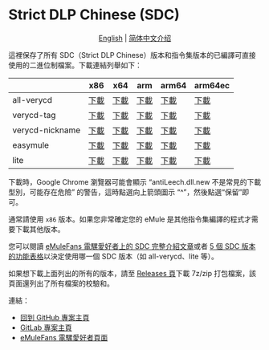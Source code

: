 ﻿# Strict DLP Chinese (SDC)

<p align="center">
<a href="readme.md">English</a> | <a href="readme.zh-hans.md">简体中文介绍</a>
</p>

這裡保存了所有 SDC（Strict DLP Chinese）版本和指令集版本的已編譯可直接使用的二進位制檔案。下載連結列舉如下：

|                 | x86      | x64      | arm      | arm64    | arm64ec  |
|-----------------|----------|----------|----------|----------|----------|
| all-verycd      | [下載](https://github.com/chengr28/specialdlp/raw/binary/x86/all-verycd/antiLeech.dll.new)      | [下載](https://github.com/chengr28/specialdlp/raw/binary/x64/all-verycd/antiLeechx64.dll.new)      | [下載](https://github.com/chengr28/specialdlp/raw/binary/arm/all-verycd/antiLeecharm.dll.new)      | [下載](https://github.com/chengr28/specialdlp/raw/binary/arm64/all-verycd/antiLeecharm64.dll.new)      | [下載](https://github.com/chengr28/specialdlp/raw/binary/arm64ec/all-verycd/antiLeecharm64ec.dll.new)      |
| verycd-tag      | [下載](https://github.com/chengr28/specialdlp/raw/binary/x86/verycd-tag/antiLeech.dll.new)      | [下載](https://github.com/chengr28/specialdlp/raw/binary/x64/verycd-tag/antiLeechx64.dll.new)      | [下載](https://github.com/chengr28/specialdlp/raw/binary/arm/verycd-tag/antiLeecharm.dll.new)      | [下載](https://github.com/chengr28/specialdlp/raw/binary/arm64/verycd-tag/antiLeecharm64.dll.new)      | [下載](https://github.com/chengr28/specialdlp/raw/binary/arm64ec/verycd-tag/antiLeecharm64ec.dll.new)      |
| verycd-nickname | [下載](https://github.com/chengr28/specialdlp/raw/binary/x86/verycd-nickname/antiLeech.dll.new) | [下載](https://github.com/chengr28/specialdlp/raw/binary/x64/verycd-nickname/antiLeechx64.dll.new) | [下載](https://github.com/chengr28/specialdlp/raw/binary/arm/verycd-nickname/antiLeecharm.dll.new) | [下載](https://github.com/chengr28/specialdlp/raw/binary/arm64/verycd-nickname/antiLeecharm64.dll.new) | [下載](https://github.com/chengr28/specialdlp/raw/binary/arm64ec/verycd-nickname/antiLeecharm64ec.dll.new) |
| easymule        | [下載](https://github.com/chengr28/specialdlp/raw/binary/x86/easymule/antiLeech.dll.new)        | [下載](https://github.com/chengr28/specialdlp/raw/binary/x64/easymule/antiLeechx64.dll.new)        | [下載](https://github.com/chengr28/specialdlp/raw/binary/arm/easymule/antiLeecharm.dll.new)        | [下載](https://github.com/chengr28/specialdlp/raw/binary/arm64/easymule/antiLeecharm64.dll.new)        | [下載](https://github.com/chengr28/specialdlp/raw/binary/arm64ec/easymule/antiLeecharm64ec.dll.new)        |
| lite            | [下載](https://github.com/chengr28/specialdlp/raw/binary/x86/lite/antiLeech.dll.new)            | [下載](https://github.com/chengr28/specialdlp/raw/binary/x64/lite/antiLeechx64.dll.new)            | [下載](https://github.com/chengr28/specialdlp/raw/binary/arm/lite/antiLeecharm.dll.new)            | [下載](https://github.com/chengr28/specialdlp/raw/binary/arm64/lite/antiLeecharm64.dll.new)            | [下載](https://github.com/chengr28/specialdlp/raw/binary/arm64ec/lite/antiLeecharm64ec.dll.new)            |

下載時，Google Chrome 瀏覽器可能會顯示 “antiLeech.dll.new 不是常見的下載型別，可能存在危險” 的警告，這時點選向上箭頭圖示 “^”，然後點選“保留”即可。

通常請使用 <code>x86</code> 版本。如果您非常確定您的 eMule 是其他指令集編譯的程式才需要下載其他版本。

您可以閱讀 [eMuleFans 電騾愛好者上的 SDC 完整介紹文章](https://emulefans.com/strict-dlp-chinese-v44005-7/?variant=zh-tw)或者 [5 個 SDC 版本的功能表格](https://github.com/chengr28/specialdlp/blob/master/specialdlp/documents/readme.zh-hans.md)以決定使用哪一個 SDC 版本（如 all-verycd、lite 等）。

如果想下載上面列出的所有的版本，請至 [Releases 頁](https://github.com/chengr28/specialdlp/releases)下載 7z/zip 打包檔案，該頁面還列出了所有檔案的校驗和。

連結：
* [回到 GitHub 專案主頁](https://github.com/chengr28/specialdlp)
* [GitLab 專案主頁](https://gitlab.com/chengr28/specialdlp)
* [eMuleFans 電騾愛好者頁面](https://emulefans.com/strict-dlp-chinese-v44005-7/?variant=zh-tw)
